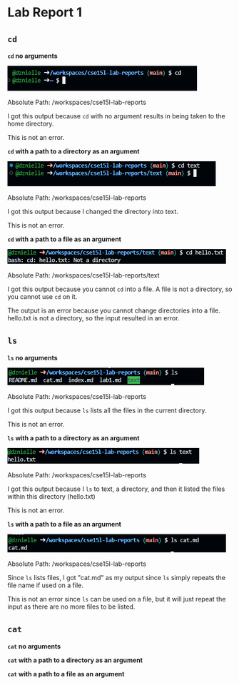 # Lab Report 1

## `cd`
**`cd` no arguments**

![Image](cd1.png)

Absolute Path: /workspaces/cse15l-lab-reports

I got this output because `cd` with no argument results in being taken to the home directory.
 
This is not an error.


**`cd` with a path to a directory as an argument**

![Image](cd2.png)

Absolute Path: /workspaces/cse15l-lab-reports

I got this output because I changed the directory into text.

This is not an error.

**`cd` with a path to a file as an argument**

![Image](cd3.png)

Absolute Path: /workspaces/cse15l-lab-reports/text


I got this output because you cannot `cd` into a file. A file is not a directory, so you cannot use `cd` on it.

The output is an error because you cannot change directories into a file. hello.txt is not a directory, so the input resulted in an error.
  

## `ls`
**`ls` no arguments**

![Image](ls1.png)

Absolute Path: /workspaces/cse15l-lab-reports

I got this output because `ls` lists all the files in the current directory.

This is not an error.

**`ls` with a path to a directory as an argument**

![Image](ls_2.png)

Absolute Path: /workspaces/cse15l-lab-reports

I got this output because I `ls` to text, a directory, and then it listed the files within this directory (hello.txt)

This is not an error.


**`ls` with a path to a file as an argument**

![Image](ls3.png)

Absolute Path: /workspaces/cse15l-lab-reports

Since `ls` lists files, I got "cat.md" as my output since `ls` simply repeats the file name if used on a file.

This is not an error since `ls` can be used on a file, but it will just repeat the input as there are no more files to be listed.


## `cat`
**`cat` no arguments**

**`cat` with a path to a directory as an argument**

**`cat` with a path to a file as an argument**
